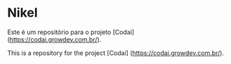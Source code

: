# Nikel

Este é um repositório para o projeto [Codaí] (https://codai.growdev.com.br/).

This is a repository for the project [Codaí] (https://codai.growdev.com.br/).
